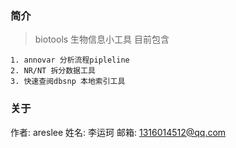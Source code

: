 ### 简介
> biotools 生物信息小工具 目前包含
    
    1. annovar 分析流程pipleline
    2. NR/NT 拆分数据工具
    3. 快速查阅dbsnp 本地索引工具


### 关于
作者: areslee
姓名: 李运珂
邮箱: 1316014512@qq.com